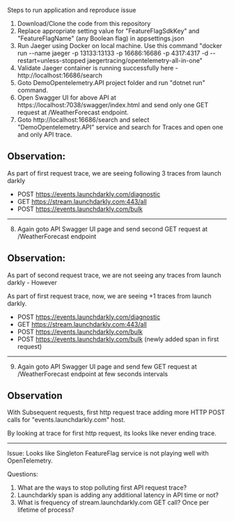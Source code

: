 Steps to run application and reproduce issue

1. Download/Clone the code from this repository
2. Replace appropriate setting value for "FeatureFlagSdkKey" and "FeatureFlagName" (any Boolean flag) in appsettings.json
3. Run Jaeger using Docker on local machine. Use this command "docker run --name jaeger -p 13133:13133 -p 16686:16686 -p 4317:4317 -d --restart=unless-stopped jaegertracing/opentelemetry-all-in-one"
4. Validate Jaeger container is running successfully here - http://localhost:16686/search
5. Goto DemoOpentelemetry.API project folder and run "dotnet run" command.
6. Open Swagger UI for above API at https://localhost:7038/swagger/index.html and send only one GET request at /WeatherForecast endpoint.
7. Goto http://localhost:16686/search and select "DemoOpentelemetry.API" service and search for Traces and open one and only API trace.

Observation:
-----------------------------------------------------------------------------------
As part of first request trace, we are seeing following 3 traces from launch darkly
 - POST https://events.launchdarkly.com/diagnostic
 - GET  https://stream.launchdarkly.com:443/all
 - POST https://events.launchdarkly.com/bulk
-----------------------------------------------------------------------------------

8. Again goto API Swagger UI page and send second GET request at /WeatherForecast endpoint

Observation:
------------------------------------------------------------------------------------------
As part of second request trace, we are not seeing any traces from launch darkly - However

As part of first request trace, now, we are seeing +1 traces from launch darkly.
 - POST https://events.launchdarkly.com/diagnostic
 - GET  https://stream.launchdarkly.com:443/all
 - POST https://events.launchdarkly.com/bulk
 - POST https://events.launchdarkly.com/bulk (newly added span in first request)
------------------------------------------------------------------------------------------

9. Again goto API Swagger UI page and send few GET request at /WeatherForecast endpoint at few seconds intervals

Observation
----------------------------------------------------------------------------------------------------------------
With Subsequent requests, first http request trace adding more HTTP POST calls for "events.launchdarkly.com" host. 

By looking at trace for first http request, its looks like never ending trace.

-----------------------------------------------------------------------------------------------------------------

Issue:
Looks like Singleton FeatureFlag service is not playing well with OpenTelemetry.

Questions:
1. What are the ways to stop polluting first API request trace?
2. Launchdarkly span is adding any additional latency in API time or not?
3. What is frequency of stream.launchdarkly.com GET call? Once per lifetime of process?
